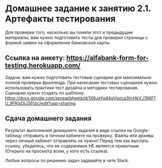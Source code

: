 # Домашнее задание к занятию 2.1. Артефакты тестирования

Для проверки того, насколько вы поняли этот и предыдущие материалы, вам нужно подготовить тесты для проверки страницы с формой заявки на оформление банковской карты.

## Ссылка на анкету: https://alfabank-form-for-testing.herokuapp.com/

Задача: вам нужно подготовить тестовые сценарии для максимально полной проверки фронтенда. 
При написании тестовых сценариев нужно использовать практики тест дизайна и методики тестирования. 
Сценарии нужно создать по шаблону: https://docs.google.com/spreadsheets/d/1X8JeYq44gVgzca3IrrHkV_i196F1U_9FKlsDjJ261zc/edit?usp=sharing.

## Cдача домашнего задания

Результат выполнения домашнего задания в виде ссылки на Google-таблицу отправить в личном кабинете на проверку. 
Файлы или архивы через личный кабинет отправлять не нужно! Перед тем как выслать ссылку, убедитесь, что ее содержимое НЕ является приватным (Открыто на просмотр всем, у кого есть ссылка).

Любые вопросы по решению задач задавайте в чате Slack.

